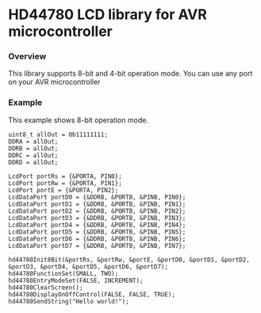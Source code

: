 # HD44780 LCD library for AVR microcontroller

### Overview
This library supports 8-bit and 4-bit operation mode.
You can use any port on your AVR microcontroller

### Example
This example shows 8-bit operation mode.

```
uint8_t allOut = 0b11111111;
DDRA = allOut;
DDRB = allOut;
DDRC = allOut;
DDRD = allOut;

LcdPort portRs = {&PORTA, PIN0};
LcdPort portRw = {&PORTA, PIN1};
LcdPort portE = {&PORTA, PIN2};
LcdDataPort portD0 = {&DDRB, &PORTB, &PINB, PIN0};
LcdDataPort portD1 = {&DDRB, &PORTB, &PINB, PIN1};
LcdDataPort portD2 = {&DDRB, &PORTB, &PINB, PIN2};
LcdDataPort portD3 = {&DDRB, &PORTB, &PINB, PIN3};
LcdDataPort portD4 = {&DDRB, &PORTB, &PINB, PIN4};
LcdDataPort portD5 = {&DDRB, &PORTB, &PINB, PIN5};
LcdDataPort portD6 = {&DDRB, &PORTB, &PINB, PIN6};
LcdDataPort portD7 = {&DDRB, &PORTB, &PINB, PIN7};

hd44780Init8Bit(&portRs, &portRw, &portE, &portD0, &portD1, &portD2, &portD3, &portD4, &portD5, &portD6, &portD7);
hd44780FunctionSet(SMALL, TWO);
hd44780EntryModeSet(FALSE, INCREMENT);
hd44780ClearScreen();
hd44780DisplayOnOffControl(FALSE, FALSE, TRUE);
hd44780SendString("Hello world!");
```